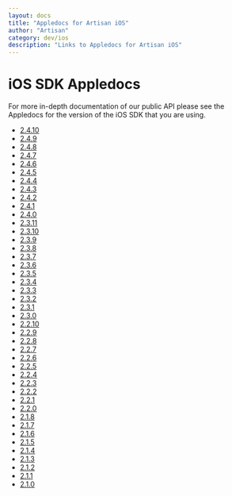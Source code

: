 ```yaml
---
layout: docs
title: "Appledocs for Artisan iOS"
author: "Artisan"
category: dev/ios
description: "Links to Appledocs for Artisan iOS"
---
```


# iOS SDK Appledocs

For more in-depth documentation of our public API please see the Appledocs for the version of the iOS SDK that you are using.

* <a target="_blank" href="/ios/appledoc/2_4_10">2.4.10</a>
* <a target="_blank" href="/ios/appledoc/2_4_9">2.4.9</a>
* <a target="_blank" href="/ios/appledoc/2_4_8">2.4.8</a>
* <a target="_blank" href="/ios/appledoc/2_4_7">2.4.7</a>
* <a target="_blank" href="/ios/appledoc/2_4_6">2.4.6</a>
* <a target="_blank" href="/ios/appledoc/2_4_5">2.4.5</a>
* <a target="_blank" href="/ios/appledoc/2_4_4">2.4.4</a>
* <a target="_blank" href="/ios/appledoc/2_4_3">2.4.3</a>
* <a target="_blank" href="/ios/appledoc/2_4_2">2.4.2</a>
* <a target="_blank" href="/ios/appledoc/2_4_1">2.4.1</a>
* <a target="_blank" href="/ios/appledoc/2_4_0">2.4.0</a>
* <a target="_blank" href="/ios/appledoc/2_3_11">2.3.11</a>
* <a target="_blank" href="/ios/appledoc/2_3_10">2.3.10</a>
* <a target="_blank" href="/ios/appledoc/2_3_9">2.3.9</a>
* <a target="_blank" href="/ios/appledoc/2_3_8">2.3.8</a>
* <a target="_blank" href="/ios/appledoc/2_3_7">2.3.7</a>
* <a target="_blank" href="/ios/appledoc/2_3_6">2.3.6</a>
* <a target="_blank" href="/ios/appledoc/2_3_5">2.3.5</a>
* <a target="_blank" href="/ios/appledoc/2_3_4">2.3.4</a>
* <a target="_blank" href="/ios/appledoc/2_3_3">2.3.3</a>
* <a target="_blank" href="/ios/appledoc/2_3_2">2.3.2</a>
* <a target="_blank" href="/ios/appledoc/2_3_1">2.3.1</a>
* <a target="_blank" href="/ios/appledoc/2_3_0">2.3.0</a>
* <a target="_blank" href="/ios/appledoc/2_2_10">2.2.10</a>
* <a target="_blank" href="/ios/appledoc/2_2_9">2.2.9</a>
* <a target="_blank" href="/ios/appledoc/2_2_8">2.2.8</a>
* <a target="_blank" href="/ios/appledoc/2_2_7">2.2.7</a>
* <a target="_blank" href="/ios/appledoc/2_2_6">2.2.6</a>
* <a target="_blank" href="/ios/appledoc/2_2_5">2.2.5</a>
* <a target="_blank" href="/ios/appledoc/2_2_4">2.2.4</a>
* <a target="_blank" href="/ios/appledoc/2_2_3">2.2.3</a>
* <a target="_blank" href="/ios/appledoc/2_2_2">2.2.2</a>
* <a target="_blank" href="/ios/appledoc/2_2_1">2.2.1</a>
* <a target="_blank" href="/ios/appledoc/2_2_0">2.2.0</a>
* <a target="_blank" href="/ios/appledoc/2_1_8">2.1.8</a>
* <a target="_blank" href="/ios/appledoc/2_1_7">2.1.7</a>
* <a target="_blank" href="/ios/appledoc/2_1_6">2.1.6</a>
* <a target="_blank" href="/ios/appledoc/2_1_5">2.1.5</a>
* <a target="_blank" href="/ios/appledoc/2_1_4">2.1.4</a>
* <a target="_blank" href="/ios/appledoc/2_1_3">2.1.3</a>
* <a target="_blank" href="/ios/appledoc/2_1_2">2.1.2</a>
* <a target="_blank" href="/ios/appledoc/2_1_1">2.1.1</a>
* <a target="_blank" href="/ios/appledoc/2_1_0">2.1.0</a>

